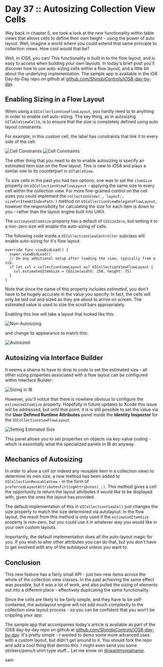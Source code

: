 # Day 37 :: Autosizing Collection View Cells

Way back in chapter 5, we took a look at the new functionality within table
views that
allows cells to define their own height - using the power of auto layout. Well,
imagine a world where you could extend that same principle to collection views.
How cool would that be?

Well, in iOS8, you can! This functionality is built in to the flow layout, and
is easy to access when building your own layouts. In today's brief post you'll
discover how to use auto-sizing cells within a flow layout, and a little bit
about the underlying implementation. The sample app is available in the
iO8 Day-by-Day repo on github at
[github.com/ShinobiControls/iOS8-day-by-day](https://github.com/ShinobiControls/iOS8-day-by-day).


## Enabling Sizing in a Flow Layout

When using a `UICollectionViewFlowLayout`, you hardly need to to anything in
order to enable cell auto-sizing. The key thing, as in autosizing
`UITableViewCell`s, is to ensure that the size is completely defined using auto
layout constraints.

For example, in this custom cell, the label has constraints that link it to
every side of the cell:

![Cell Constraints](images/37/cell_constraints.png)
![Cell Constraints](images/37/cell_constraints2.png)

The other thing that you need to do to enable autosizing is specify an estimated
item size on the flow layout. This is new to iOS8 and plays a similar role to
its counterpart in `UITableView`.

To size cells in the past you had two options; one was to set the `itemSize`
property on `UICollectionViewFlowLayout` - applying the same size to every cell
within the collection view. For more fine-grained control on the cell sizes you
could implement the `collectionView(_, layout:, sizeForItemAtIndexPath:)` method
on `UICollectionViewDelegateFlowLayout`, however the responsibility for
calculating the size for each item is down to you - rather than the layout
engine built into UIKit. 

The `estimatedItemSize` property has a default of `CGSizeZero`, but setting it
to a non-zero size will enable the auto-sizing of cells.

The following code inside a `UICollectionViewController` subclass will enable
auto-sizing for it's flow layout.

    override func viewDidLoad() {
      super.viewDidLoad()
      // Do any additional setup after loading the view, typically from a nib.
      if let cvl = collectionViewLayout as? UICollectionViewFlowLayout {
        cvl.estimatedItemSize = CGSize(width: 150, height: 75)
      }
    }

Note that since the name of this property includes _estimated_, you don't have
to be hugely accurate in the value you specify. In fact, the cells will only be
laid out and sized as they are about to arrive on screen. The estimated value is
used to size the scroll bars appropriately.

Enabling this line will take a layout that looked like this:

![Non-Autosizing](images/37/default_layout.png)

and change its appearance to match this:

![Autosized](images/37/autosized.png)

## Autosizing via Interface Builder

It seems a shame to have to drop to code to set the estimated size - all other
sizing properties associated with a flow layout can be configured within 
Interface Builder:

![Sizing in IB](images/37/sizes.png)

However, you'll notice that there is nowhere obvious to configure the
`estimatedItemSize` property. Hopefully in future updates to Xcode this issue 
will be addressed, but until that point, it is is still possible to set the
value via the __User Defined Runtime Attributes__ panel inside the
__Identity Inspector__ for the `UICollectionViewFlowLayout`.

![Setting Estimated Size](images/37/set_size_in_ib.png)

This panel allows you to set properties on objects via key-value coding - which
is essentially what the specialized panels in IB do anyway.


## Mechanics of Autosizing

In order to allow a cell (or indeed any reusable item in a collection view) to
determine its own size, a new method has been added to `UICollectionReusableView` -
in the form of `preferredLayoutAttributesFittingAttributes(_:)`. This method
gives a cell the opportunity to return the layout attributes it would like to be
displayed with, given the ones the layout has provided.

The default implementation of this in `UICollectionViewCell` just changes the
size property to match the size determined via autolayout. In the flow layout,
the result from this method is only used if the `estimatedItemSize` property is
non-zero, but you could use it in whatever way you would like in your own custom
layouts.

Importantly, the default implementation does all the auto-layout magic for you.
If you wish to alter other attributes you can do that, but you don't have to get
involved with any of the autolayout unless you want to.


## Conclusion

This new feature has a fairly small API - just two new items across the whole of
the collection view classes. In the past achieving the same effect was possible,
but it was a lot of work, and also pulled the sizing of elements out into a
different place - effectively duplicating the same functionality.

Since the cells are likely to be fairly simple, and they have to be self-
contained, the autolayout engine will not add much complexity to the collection
view layout process - so you can be confident that you won't be crippling your
app.

The sample app that accompanies today's article is available as part of the iOS8
day-by-day repo on github at
[github.com/ShinobiControls/iOS8-day-by-day](https://github.com/ShinobiControls/iOS8-day-by-day).
It's pretty simple - I wanted to demo some more advanced uses with a custom
layout, but didn't get around to it. You should fork the repo and add a cool
thing that demos this. I might even send you some stickers/pens/t-shirt type
stuff... Let me know on [@iwantmyrealname](https://twitter.com/iwantmyrealname).

sam

